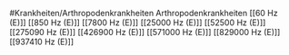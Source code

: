 #Krankheiten/Arthropodenkrankheiten
Arthropodenkrankheiten
[[60 Hz (E)]]
[[850 Hz (E)]]
[[7800 Hz (E)]]
[[25000 Hz (E)]]
[[52500 Hz (E)]]
[[275090 Hz (E)]]
[[426900 Hz (E)]]
[[571000 Hz (E)]]
[[829000 Hz (E)]]
[[937410 Hz (E)]]